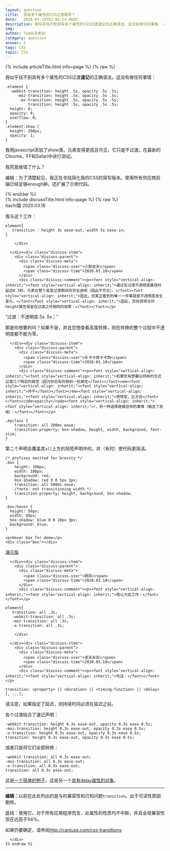 ```yaml
---
layout: question
title:  具有多个属性的CSS过渡简写？
date:   2020-03-18T02:04:54.000Z
description: 我似乎找不到具有多个属性的CSS过渡速记的正确语法。这没有做任何事情：.element {  -webkit-transition  height ...
img: 
author: Tom米亚老丝
category: question
answer: 5
tags: CSS
topic: CSS
---
```

<div class="article-root">
  <div class="article">
    {% include articleTitle.html info=page %}
    {% raw %}
    <div class="article-content"><p><font style="vertical-align: inherit;"><font style="vertical-align: inherit;">我似乎找不到</font><font style="vertical-align: inherit;">具有多个属性</font><font style="vertical-align: inherit;">的CSS过渡</font></font><strong><font style="vertical-align: inherit;"><font style="vertical-align: inherit;">速记</font></font></strong><font style="vertical-align: inherit;"><font style="vertical-align: inherit;">的正确语法</font><font style="vertical-align: inherit;">。</font><font style="vertical-align: inherit;">这没有做任何事情：</font></font></p>

<pre class="lang-css prettyprint-override"><code>.element {<font></font>
  -webkit-transition: height .5s, opacity .5s .5s;<font></font>
     -moz-transition: height .5s, opacity .5s .5s;<font></font>
      -ms-transition: height .5s, opacity .5s .5s;<font></font>
          transition: height .5s, opacity .5s .5s;<font></font>
  height: 0;<font></font>
  opacity: 0;<font></font>
  overflow: 0;<font></font>
}<font></font>
.element.show {<font></font>
  height: 200px;<font></font>
  opacity: 1;<font></font>
}<font></font>
</code></pre>

<p><font style="vertical-align: inherit;"><font style="vertical-align: inherit;">我用javascript添加了show类。</font><font style="vertical-align: inherit;">元素变得更高且可见，它只是不过渡。</font><font style="vertical-align: inherit;">在最新的Chrome，FF和Safari中进行测试。</font></font></p>

<p><font style="vertical-align: inherit;"><font style="vertical-align: inherit;">我究竟做错了什么？</font></font></p>

<p><font style="vertical-align: inherit;"><font style="vertical-align: inherit;">编辑：为了清楚起见，我正在寻找简化我的CSS的简写版本。</font><font style="vertical-align: inherit;">使用所有供应商前缀已经足够enough肿。</font><font style="vertical-align: inherit;">还扩展了示例代码。</font></font></p></div>
    {% endraw %}
  </div>

  <div class="discuss-wrapper">
    {% include discussTitle.html info=page %}
    {% raw %}
    <div class="discuss-item">
        <div class="discuss-parent">
          <div class="discuss-meta">
            <span class="discuss-user">Itachi猿</span>
            <span class="discuss-time">2020.03.18</span>
          </div>
          <div class="discuss-comment"><p><font style="vertical-align: inherit;"><font style="vertical-align: inherit;">我与这个工作：</font></font></p>

<pre><code>element{<font></font>
   transition : height 3s ease-out, width 5s ease-in;<font></font>
}<font></font>
</code></pre></div>
        </div>
        
      </div><div class="discuss-item">
        <div class="discuss-parent">
          <div class="discuss-meta">
            <span class="discuss-user">小胖逆天</span>
            <span class="discuss-time">2020.03.18</span>
          </div>
          <div class="discuss-comment"><p><font style="vertical-align: inherit;"><font style="vertical-align: inherit;">通过在过渡不透明度属性时延迟0.5秒，元素在整个高度过渡期间将完全透明（因此不可见）。</font><font style="vertical-align: inherit;">因此，您真正看到的唯一一件事就是不透明度发生变化。</font><font style="vertical-align: inherit;">因此，您将获得与将height属性保留在过渡之外相同的效果：</font></font></p>

<p><font style="vertical-align: inherit;"><font style="vertical-align: inherit;">“过渡：不透明度.5s .5s；”</font></font></p>

<p><font style="vertical-align: inherit;"><font style="vertical-align: inherit;">那是你想要的吗？</font><font style="vertical-align: inherit;">如果不是，并且您想查看高度转换，则在转换的整个过程中不透明度都不能为零。</font></font></p></div>
        </div>
        
      </div><div class="discuss-item">
        <div class="discuss-parent">
          <div class="discuss-meta">
            <span class="discuss-user">乐卡卡西卡卡西</span>
            <span class="discuss-time">2020.03.18</span>
          </div>
          <div class="discuss-comment"><p><font style="vertical-align: inherit;"><font style="vertical-align: inherit;">如果您有想要以同样的方式过渡几个特定的属性（因为你也有你特别一些属性</font></font><em><font style="vertical-align: inherit;"><font style="vertical-align: inherit;">并不</font></font></em><font style="vertical-align: inherit;"><font style="vertical-align: inherit;">想转型，比方说</font></font><code>opacity</code><font style="vertical-align: inherit;"><font style="vertical-align: inherit;">），另一种选择是做这样的事情（略去了前缀）：</font></font></p>

<pre><code>.myclass {<font></font>
    transition: all 200ms ease;<font></font>
    transition-property: box-shadow, height, width, background, font-size;<font></font>
}<font></font>
</code></pre>

<p><font style="vertical-align: inherit;"><font style="vertical-align: inherit;">第二个声明会覆盖其</font></font><code>all</code><font style="vertical-align: inherit;"><font style="vertical-align: inherit;">上方的简短声明中的，并（有时）使代码更简洁。</font></font></p>

<p></p><div class="snippet" data-lang="js" data-hide="false" data-console="true" data-babel="false">
<div class="snippet-code">
<pre class="snippet-code-css lang-css prettyprint-override"><code>/* prefixes omitted for brevity */<font></font>
.box {<font></font>
    height: 100px;<font></font>
    width: 100px;<font></font>
    background: red;<font></font>
    box-shadow: red 0 0 5px 1px;<font></font>
    transition: all 500ms ease;<font></font>
    /*note: not transitioning width */<font></font>
    transition-property: height, background, box-shadow;<font></font>
}<font></font>
<font></font>
.box:hover {<font></font>
  height: 50px;<font></font>
  width: 50px;<font></font>
  box-shadow: blue 0 0 10px 3px;<font></font>
  background: blue;<font></font>
}</code></pre>
<pre class="snippet-code-html lang-html prettyprint-override"><code>&lt;p&gt;Hover box for demo&lt;/p&gt;<font></font>
&lt;div class="box"&gt;&lt;/div&gt;</code></pre>
</div>
</div>
<p></p>

<p><a href="http://jsfiddle.net/edelman/sTP4v/" rel="noreferrer"><font style="vertical-align: inherit;"><font style="vertical-align: inherit;">演示版</font></font></a></p></div>
        </div>
        
      </div><div class="discuss-item">
        <div class="discuss-parent">
          <div class="discuss-meta">
            <span class="discuss-user">朔风</span>
            <span class="discuss-time">2020.03.18</span>
          </div>
          <div class="discuss-comment"><p><font style="vertical-align: inherit;"><font style="vertical-align: inherit;">我认为这工作：</font></font></p>

<pre><code>element{<font></font>
   transition: all .3s;<font></font>
   -webkit-transition: all .3s;<font></font>
   -moz-transition: all .3s;<font></font>
   -o-transition: all .3s;<font></font>
</code></pre></div>
        </div>
        
      </div><div class="discuss-item">
        <div class="discuss-parent">
          <div class="discuss-meta">
            <span class="discuss-user">逆天米亚</span>
            <span class="discuss-time">2020.03.18</span>
          </div>
          <div class="discuss-comment"><p><font style="vertical-align: inherit;"><font style="vertical-align: inherit;">句法：</font></font></p>

<pre><code>transition: &lt;property&gt; || &lt;duration&gt; || &lt;timing-function&gt; || &lt;delay&gt; [, ...];
</code></pre>

<p><font style="vertical-align: inherit;"><font style="vertical-align: inherit;">请注意，如果指定了延迟，则持续时间必须在延迟之前。</font></font></p>

<p><font style="vertical-align: inherit;"><font style="vertical-align: inherit;">各个过渡结合了速记声明：</font></font></p>

<pre><code>-webkit-transition: height 0.3s ease-out, opacity 0.3s ease 0.5s;<font></font>
-moz-transition: height 0.3s ease-out, opacity 0.3s ease 0.5s;<font></font>
-o-transition: height 0.3s ease-out, opacity 0.3s ease 0.5s;<font></font>
transition: height 0.3s ease-out, opacity 0.3s ease 0.5s;<font></font>
</code></pre>

<p><font style="vertical-align: inherit;"><font style="vertical-align: inherit;">或者只是将它们全部转换：</font></font></p>

<pre><code>-webkit-transition: all 0.3s ease-out;<font></font>
-moz-transition: all 0.3s ease-out;<font></font>
-o-transition: all 0.3s ease-out;<font></font>
transition: all 0.3s ease-out;<font></font>
</code></pre>

<p><font style="vertical-align: inherit;"><font style="vertical-align: inherit;">这是</font></font><a href="http://jsfiddle.net/remibreton/qAxnK/18/" rel="noreferrer"><font style="vertical-align: inherit;"><font style="vertical-align: inherit;">一个简单的例子</font></font></a><font style="vertical-align: inherit;"><font style="vertical-align: inherit;">。</font><font style="vertical-align: inherit;">这是另一个</font></font><a href="http://jsfiddle.net/remibreton/qAxnK/19/" rel="noreferrer"><font style="vertical-align: inherit;"><font style="vertical-align: inherit;">具有delay属性的对象</font></font></a><font style="vertical-align: inherit;"><font style="vertical-align: inherit;">。</font></font></p>

<hr>

<p><strong><font style="vertical-align: inherit;"><font style="vertical-align: inherit;">编辑：</font></font></strong><font style="vertical-align: inherit;"><font style="vertical-align: inherit;">以前在此处列出的是与的兼容性和已知问题</font></font><code>transition</code><font style="vertical-align: inherit;"><font style="vertical-align: inherit;">。</font><font style="vertical-align: inherit;">出于可读性原因删除。</font></font></p>

<p><font style="vertical-align: inherit;"><font style="vertical-align: inherit;">底线：使用它。</font><font style="vertical-align: inherit;">对于所有应用程序而言，此属性的性质均不中断，并且全球兼容性现在远高于94％。</font></font></p>

<p><font style="vertical-align: inherit;"><font style="vertical-align: inherit;">如果仍要确定，请参阅</font></font><a href="http://caniuse.com/css-transitions" rel="noreferrer"><font style="vertical-align: inherit;"><font style="vertical-align: inherit;">http://caniuse.com/css-transitions</font></font></a></p></div>
        </div>
        
      </div>
    {% endraw %}
  </div>
<div>
